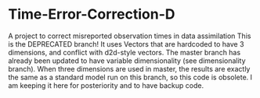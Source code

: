 # Time-Error-Correction-D
A project to correct misreported observation times in data assimilation
This is the DEPRECATED branch!
It uses Vectors that are hardcoded to have 3 dimensions, and conflict with d2d-style vectors.
The master branch has already been updated to have variable dimensionality (see dimensionality branch). When three dimensions are used in master, the results are exactly the same as a standard model run on this branch, so this code is obsolete. 
I am keeping it here for posteriority and to have backup code.
